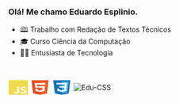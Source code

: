 ### Olá! Me chamo Eduardo Esplinio.

- 🕮 Trabalho com Redação de Textos Técnicos
- 🎓 Curso Ciência da Computação
- 👨‍💻 Entusiasta de Tecnologia

##

<div style="display: inline_block"><br>
  <img align="center" alt="Edu-Js" height="30" width="40" src="https://raw.githubusercontent.com/devicons/devicon/master/icons/javascript/javascript-plain.svg">
  <img align="center" alt="Edu-HTML" height="30" width="40" src="https://raw.githubusercontent.com/devicons/devicon/master/icons/html5/html5-original.svg">
  <img align="center" alt="Edu-CSS" height="30" width="40" src="https://raw.githubusercontent.com/devicons/devicon/master/icons/css3/css3-original.svg">
  <img align="center" alt="Edu-CSS" height="30" width="40" src="https://raw.githubusercontent.com/devicons/devicon/master/icons/vue2/vu2-original.svg">
</div>
